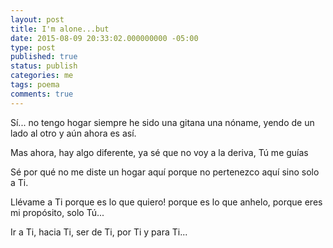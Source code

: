 ```yaml
---
layout: post
title: I'm alone...but
date: 2015-08-09 20:33:02.000000000 -05:00
type: post
published: true
status: publish
categories: me
tags: poema
comments: true
---
```

Sí... no tengo hogar
siempre he sido una gitana
una nóname, yendo de un lado al otro
y aún ahora es así.

Mas ahora, hay algo diferente,
ya sé que no voy a la deriva,
Tú me guías

Sé por qué no me diste un hogar aquí
porque no pertenezco aquí
sino solo a Ti.

Llévame a Ti porque es lo que quiero!
porque es lo que anhelo,
porque eres mi propósito,
solo Tú...

Ir a Ti, hacia Ti, ser de Ti, por Ti y para Ti...
